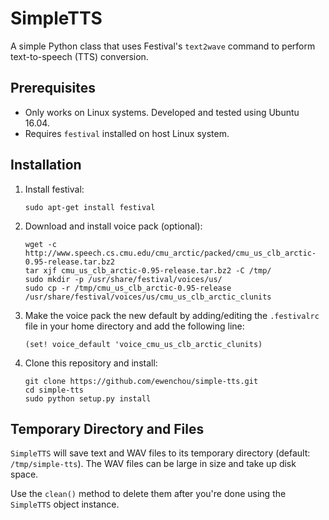 # SimpleTTS

A simple Python class that uses Festival's `text2wave` command to perform text-to-speech (TTS) conversion.

## Prerequisites

* Only works on Linux systems. Developed and tested using Ubuntu 16.04.
* Requires `festival` installed on host Linux system.

## Installation

1. Install festival:

      ```
      sudo apt-get install festival
      ```

2. Download and install voice pack (optional):

      ```
      wget -c http://www.speech.cs.cmu.edu/cmu_arctic/packed/cmu_us_clb_arctic-0.95-release.tar.bz2
      tar xjf cmu_us_clb_arctic-0.95-release.tar.bz2 -C /tmp/
      sudo mkdir -p /usr/share/festival/voices/us/
      sudo cp -r /tmp/cmu_us_clb_arctic-0.95-release /usr/share/festival/voices/us/cmu_us_clb_arctic_clunits
      ```
3. Make the voice pack the new default by adding/editing the `.festivalrc` file in your home directory and add the following line:

      ```
      (set! voice_default 'voice_cmu_us_clb_arctic_clunits)
      ```

3. Clone this repository and install:

      ```
      git clone https://github.com/ewenchou/simple-tts.git
      cd simple-tts
      sudo python setup.py install
      ```

## Temporary Directory and Files

`SimpleTTS` will save text and WAV files to its temporary directory (default: `/tmp/simple-tts`). The WAV files can be large in size and take up disk space. 

Use the `clean()` method to delete them after you're done using the `SimpleTTS` object instance.
